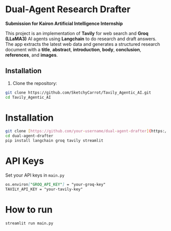 # Dual-Agent Research Drafter  
**Submission for Kairon Artificial Intelligence Internship**

This project is an implementation of **Tavily** for web search and **Groq (LLaMA3)** AI agents using **Langchain** to do research and draft answers. The app extracts the latest web data and generates a structured research document with a **title**, **abstract**, **introduction**, **body**, **conclusion**, **references**, and **images**.

## Installation

1. Clone the repository:

```bash
git clone https://github.com/SketchyCarrot/Tavily_Agentic_AI.git
cd Tavily_Agentic_AI
```

# Installation
```bash
git clone [https://github.com/your-username/dual-agent-drafter](https://github.com/SketchyCarrot/Tavily_Agentic_AI.git)
cd dual-agent-drafter
pip install langchain groq tavily streamlit
```

# API Keys
Set your API keys in ```main.py```
```markdown
os.environ["GROQ_API_KEY"] = "your-groq-key"
TAVILY_API_KEY = "your-tavily-key"
```

# How to run
```streamlit run main.py```
